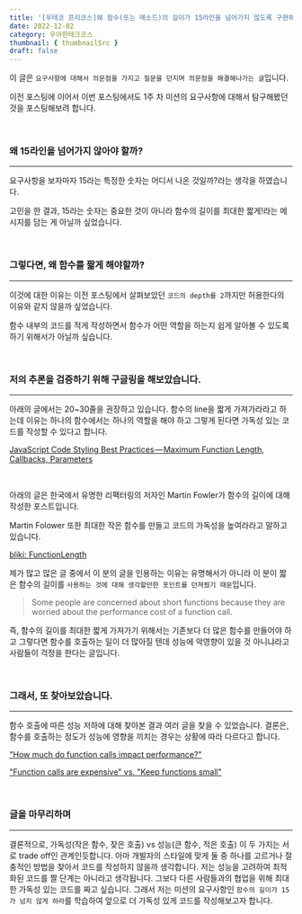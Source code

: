 ```yaml
---
title: '[우테코 프리코스]왜 함수(또는 메소드)의 길이가 15라인을 넘어가지 않도록 구현해야할까'
date: 2022-12-02
category: 우아한테크코스
thumbnail: { thumbnailSrc }
draft: false
---
```


이 글은 `요구사항에 대해서 의문점을 가지고 질문을 던지며 의문점을 해결해나가는 글`입니다.

이전 포스팅에 이어서 이번 포스팅에서도 1주 차 미션의 요구사항에 대해서 탐구해봤던 것을 포스팅해보려 합니다.

<br>

### 왜 15라인을 넘어가지 않아야 할까?

---

요구사항을 보자마자 15라는 특정한 숫자는 어디서 나온 것일까?라는 생각을 하였습니다.

고민을 한 결과, 15라는 숫자는 중요한 것이 아니라 함수의 길이를 최대한 짧게!라는 메시지를 담는 게 아닐까 싶었습니다.

<br>

### 그렇다면, 왜 함수를 짧게 해야할까?

---

이것에 대한 이유는 이전 포스팅에서 살펴보았던 `코드의 depth를 2`까지만 허용한다의 이유와 같지 않을까 싶었습니다.

함수 내부의 코드를 적게 작성하면서 함수가 어떤 역할을 하는지 쉽게 알아볼 수 있도록 하기 위해서가 아닐까 싶습니다.

<br>

### 저의 추론을 검증하기 위해 구글링을 해보았습니다.

---

아래의 글에서는 20~30줄을 권장하고 있습니다. 함수의 line을 짧게 가져가라라고 하는데 이유는 하나의 함수에서는 하나의 역할을 해야 하고 그렇게 된다면 가독성 있는 코드를 작성할 수 있다고 합니다.

[JavaScript Code Styling Best Practices — Maximum Function Length, Callbacks, Parameters](https://medium.com/swlh/javascript-code-styling-best-practices-maximum-function-length-callbacks-parameters-26098e465cd1)

<br>

아래의 글은 한국에서 유명한 리팩터링의 저자인 Martin Fowler가 함수의 길이에 대해 작성한 포스트입니다.

Martin Folower 또한 최대한 작은 함수를 만들고 코드의 가독성을 높여라라고 말하고 있습니다.

[bliki: FunctionLength](https://martinfowler.com/bliki/FunctionLength.html)

제가 많고 많은 글 중에서 이 분의 글을 인용하는 이유는 유명해서가 아니라 이 분이 짧은 함수의 길이를 `사용하는 것에 대해 생각할만한 포인트를 던져줬기 때문`입니다.

> Some people are concerned about short functions because they are worried about the performance cost of a function call.

즉, 함수의 길이를 최대한 짧게 가져가기 위해서는 기존보다 더 많은 함수를 만들어야 하고 그렇다면 함수를 호출하는 일이 더 많아질 텐데 성능에 악영향이 있을 것 아니냐라고 사람들이 걱정을 한다는 글입니다.

<br>

### 그래서, 또 찾아보았습니다.

---

함수 호출에 따른 성능 저하에 대해 찾아본 결과 여러 글을 찾을 수 있었습니다. 결론은, 함수를 호출하는 정도가 성능에 영향을 끼치는 경우는 상황에 따라 다르다고 합니다.

["How much do function calls impact performance?"](https://softwareengineering.stackexchange.com/questions/318055/how-much-do-function-calls-impact-performance)

["Function calls are expensive" vs. "Keep functions small"](https://stackoverflow.com/questions/11168939/function-calls-are-expensive-vs-keep-functions-small)

<br>

### 글을 마무리하며

---

결론적으로, 가독성(작은 함수, 잦은 호출) vs 성능(큰 함수, 적은 호출) 이 두 가지는 서로 trade off인 관계인듯합니다. 아마 개발자의 스타일에 맞게 둘 중 하나를 고르거나 절충적인 방법을 찾아서 코드를 작성하지 않을까 생각합니다. 저는 성능을 고려하여 최적화된 코드를 짤 단계는 아니라고 생각됩니다. 그보다 다른 사람들과의 협업을 위해 최대한 가독성 있는 코드를 짜고 싶습니다. 그래서 저는 미션의 요구사항인 `함수의 길이가 15가 넘지 않게 하라`를 학습하여 앞으로 더 가독성 있게 코드를 작성해보고자 합니다.
